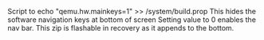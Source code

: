 Script to echo "qemu.hw.mainkeys=1" >> /system/build.prop
This hides the software navigation keys at bottom of screen
Setting value to 0 enables the nav bar.
This zip is flashable in recovery as it appends to the bottom.
